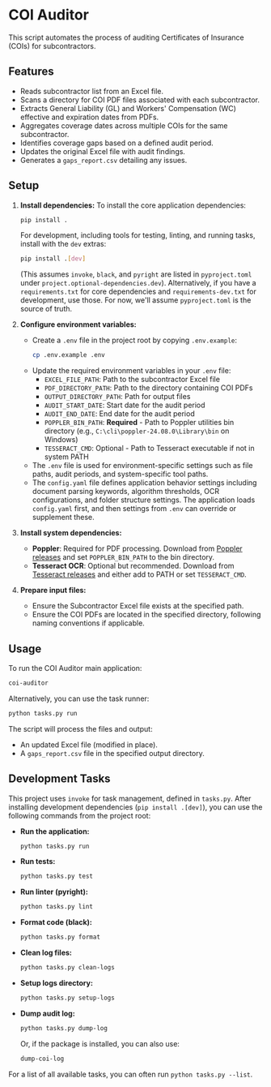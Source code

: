 # COI Auditor

This script automates the process of auditing Certificates of Insurance (COIs) for subcontractors.

## Features

- Reads subcontractor list from an Excel file.
- Scans a directory for COI PDF files associated with each subcontractor.
- Extracts General Liability (GL) and Workers' Compensation (WC) effective and expiration dates from PDFs.
- Aggregates coverage dates across multiple COIs for the same subcontractor.
- Identifies coverage gaps based on a defined audit period.
- Updates the original Excel file with audit findings.
- Generates a `gaps_report.csv` detailing any issues.

## Setup

1.  **Install dependencies:**
    To install the core application dependencies:
    ```bash
    pip install .
    ```
    For development, including tools for testing, linting, and running tasks, install with the `dev` extras:
    ```bash
    pip install .[dev]
    ```
    (This assumes `invoke`, `black`, and `pyright` are listed in `pyproject.toml` under `project.optional-dependencies.dev`).
    Alternatively, if you have a `requirements.txt` for core dependencies and `requirements-dev.txt` for development, use those. For now, we'll assume `pyproject.toml` is the source of truth.

2.  **Configure environment variables:**
    - Create a `.env` file in the project root by copying `.env.example`:
      ```bash
      cp .env.example .env
      ```
    - Update the required environment variables in your `.env` file:
      - `EXCEL_FILE_PATH`: Path to the subcontractor Excel file
      - `PDF_DIRECTORY_PATH`: Path to the directory containing COI PDFs
      - `OUTPUT_DIRECTORY_PATH`: Path for output files
      - `AUDIT_START_DATE`: Start date for the audit period
      - `AUDIT_END_DATE`: End date for the audit period
      - `POPPLER_BIN_PATH`: **Required** - Path to Poppler utilities bin directory (e.g., `C:\cli\poppler-24.08.0\Library\bin` on Windows)
      - `TESSERACT_CMD`: Optional - Path to Tesseract executable if not in system PATH
    - The `.env` file is used for environment-specific settings such as file paths, audit periods, and system-specific tool paths.
    - The `config.yaml` file defines application behavior settings including document parsing keywords, algorithm thresholds, OCR configurations, and folder structure settings. The application loads `config.yaml` first, and then settings from `.env` can override or supplement these.

3.  **Install system dependencies:**
    - **Poppler**: Required for PDF processing. Download from [Poppler releases](https://github.com/oschwartz10612/poppler-windows/releases/) and set `POPPLER_BIN_PATH` to the bin directory.
    - **Tesseract OCR**: Optional but recommended. Download from [Tesseract releases](https://github.com/tesseract-ocr/tesseract/releases) and either add to PATH or set `TESSERACT_CMD`.
4.  **Prepare input files:**
    - Ensure the Subcontractor Excel file exists at the specified path.
    - Ensure the COI PDFs are located in the specified directory, following naming conventions if applicable.

## Usage

To run the COI Auditor main application:
```bash
coi-auditor
```
Alternatively, you can use the task runner:
```bash
python tasks.py run
```

The script will process the files and output:
- An updated Excel file (modified in place).
- A `gaps_report.csv` file in the specified output directory.

## Development Tasks

This project uses `invoke` for task management, defined in `tasks.py`. After installing development dependencies (`pip install .[dev]`), you can use the following commands from the project root:

-   **Run the application:**
    ```bash
    python tasks.py run
    ```
-   **Run tests:**
    ```bash
    python tasks.py test
    ```
-   **Run linter (pyright):**
    ```bash
    python tasks.py lint
    ```
-   **Format code (black):**
    ```bash
    python tasks.py format
    ```
-   **Clean log files:**
    ```bash
    python tasks.py clean-logs
    ```
-   **Setup logs directory:**
    ```bash
    python tasks.py setup-logs
    ```
-   **Dump audit log:**
    ```bash
    python tasks.py dump-log
    ```
    Or, if the package is installed, you can also use:
    ```bash
    dump-coi-log
    ```
For a list of all available tasks, you can often run `python tasks.py --list`.
